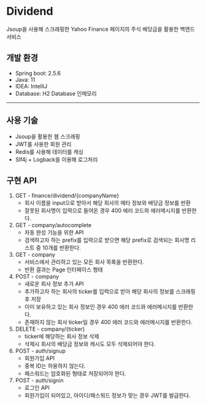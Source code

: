 # Dividend
Jsoup을 사용해 스크래핑한 Yahoo Finance 페이지의 주식 배당금을 활용한 백엔드 서비스

## 개발 환경
- Spring boot: 2.5.6
- Java: 11
- IDEA: IntelliJ
- Database: H2 Database 인메모리

---

## 사용 기술
- Jsoup을 활용한 웹 스크래핑
- JWT를 사용한 회원 관리
- Redis를 사용해 데이터를 캐싱
- Slf4j + Logback을 이용해 로그처리

## 구현 API
1. GET - finance/dividend/{companyName}
    - 회사 이름을 input으로 받아서 해당 회사의 메타 정보와 배당금 정보를 반환
    - 잘못된 회사명이 입력으로 들어온 경우 400 에러 코드와 에러메시지를 반환한다.
2. GET - company/autocomplete
    - 자동 완성 기능을 위한 API
    - 검색하고자 하는 prefix를 입력으로 받으면 해당 prefix로 검색되는 회사명 리스트 중 10개를 반환한다.
3. GET - company
    - 서비스에서 관리하고 있는 모든 회사 목록을 반환한다.
    - 반환 결과는 Page 인터페이스 형태
4. POST - company
    - 새로운 회사 정보 추가 API
    - 추가하고자 하는 회사의 ticker를 입력으로 받아 해당 회사의 정보를 스크래핑 후 저장
    - 이미 보유하고 있는 회사 정보인 경우 400 에러 코드와 에러메시지를 반환한다.
    - 존재하지 않는 회사 ticker일 경우 400 에러 코드와 에러메시지를 반환한다.
5. DELETE - company/{ticker}
    - ticker에 해당하는 회사 정보 삭제
    - 삭제시 회사의 배당금 정보와 캐시도 모두 삭제되어야 한다.
6. POST - auth/signup
    - 회원가입 API
    - 중복 ID는 허용하지 않는다.
    - 패스워드는 암호화된 형태로 저장되어야 한다.
7. POST - auth/signin
    - 로그인 API
    - 회원가입이 되어있고, 아이디/패스워드 정보가 맞는 경우 JWT를 발급한다.